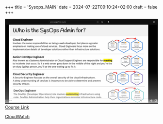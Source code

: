 +++
title = 'Sysops_MAIN'
date = 2024-07-22T09:10:24+02:00
draft = false
+++

![Sysops roles](/static/roles_sysops_viusal.png)
[Course Link](https://www.youtube.com/watch?v=KX_AfyrhlgQ&t=1618s)

[CloudWatch](/sysops_aws_cert/CloudWatch.md)
